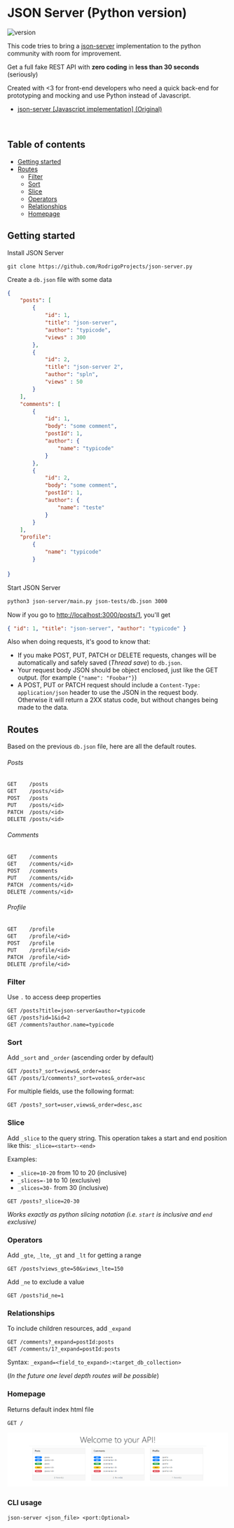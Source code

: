 # JSON Server (Python version)
![version](https://img.shields.io/badge/version-1.0.0-blue)

This code tries to bring a [json-server](https://github.com/typicode/json-server) implementation to the python community with room for improvement.

Get a full fake REST API with __zero coding__ in __less than 30 seconds__ (seriously)

Created with <3 for front-end developers who need a quick back-end for prototyping and mocking and use Python instead of Javascript.

* [json-server [Javascript implementation] (Original)](https://github.com/typicode/json-server)



<p>&nbsp;</p>


## Table of contents

<!-- toc -->

- [Getting started](#getting-started)
- [Routes](#routes)
  * [Filter](#filter)
  * [Sort](#sort)
  * [Slice](#slice)
  * [Operators](#operators)
  * [Relationships](#relationships)
  * [Homepage](#homepage)


<!-- tocstop -->

## Getting started

Install JSON Server 

```
git clone https://github.com/RodrigoProjects/json-server.py
```

Create a `db.json` file with some data

```json
{
    "posts": [
        {
            "id": 1,
            "title": "json-server",
            "author": "typicode",
            "views" : 300
        },
        {
            "id": 2,
            "title": "json-server 2",
            "author": "spln",
            "views" : 50
        }
    ],
    "comments": [
        {
            "id": 1,
            "body": "some comment",
            "postId": 1,
            "author": {
                "name": "typicode"
            }
        },
        {
            "id": 2,
            "body": "some comment",
            "postId": 1,
            "author": {
                "name": "teste"
            }
        }
    ],
    "profile": 
        {
            "name": "typicode"
        }

}
```

Start JSON Server

```bash
python3 json-server/main.py json-tests/db.json 3000
```

Now if you go to [http://localhost:3000/posts/1](http://localhost:3000/posts/1), you'll get

```json
{ "id": 1, "title": "json-server", "author": "typicode" }
```

Also when doing requests, it's good to know that:

- If you make POST, PUT, PATCH or DELETE requests, changes will be automatically and safely saved (*Thread save*) to `db.json`.
- Your request body JSON should be object enclosed, just like the GET output. (for example `{"name": "Foobar"}`)
- A POST, PUT or PATCH request should include a `Content-Type: application/json` header to use the JSON in the request body. Otherwise it will return a 2XX status code, but without changes being made to the data. 

## Routes

Based on the previous `db.json` file, here are all the default routes.

###### Posts

```
GET    /posts
GET    /posts/<id>
POST   /posts
PUT    /posts/<id>
PATCH  /posts/<id>
DELETE /posts/<id>
```

###### Comments
```
GET    /comments
GET    /comments/<id>
POST   /comments
PUT    /comments/<id>
PATCH  /comments/<id>
DELETE /comments/<id>
```

###### Profile
```
GET    /profile
GET    /profile/<id>
POST   /profile
PUT    /profile/<id>
PATCH  /profile/<id>
DELETE /profile/<id>
```


### Filter

Use `.` to access deep properties

```
GET /posts?title=json-server&author=typicode
GET /posts?id=1&id=2
GET /comments?author.name=typicode
```

### Sort

Add `_sort` and `_order` (ascending order by default)

```
GET /posts?_sort=views&_order=asc
GET /posts/1/comments?_sort=votes&_order=asc
```

For multiple fields, use the following format:

```
GET /posts?_sort=user,views&_order=desc,asc
```

### Slice

Add `_slice` to the query string. This operation takes a start and end position like this: `_slice=<start>-<end>`

Examples:
* `_slice=10-20` from 10 to 20 (inclusive)
* `_slices=-10` to 10 (exclusive)
* `_slices=30-` from 30 (inclusive)

```
GET /posts?_slice=20-30
```

_Works exactly as python slicing notation (i.e. `start` is inclusive and `end` exclusive)_

### Operators

Add `_gte`, `_lte`, `_gt` and `_lt` for getting a range

```
GET /posts?views_gte=50&views_lte=150
```

Add `_ne` to exclude a value

```
GET /posts?id_ne=1
```


### Relationships

To include children resources, add `_expand`

```
GET /comments?_expand=postId:posts
GET /comments/1?_expand=postId:posts
```

Syntax:
`_expand=<field_to_expand>:<target_db_collection>`

(_In the future one level depth routes will be possible_)


### Homepage

Returns default index html file

```
GET /
```

![Index Page](assets/index.png)



### CLI usage

```
json-server <json_file> <port:Optional>


